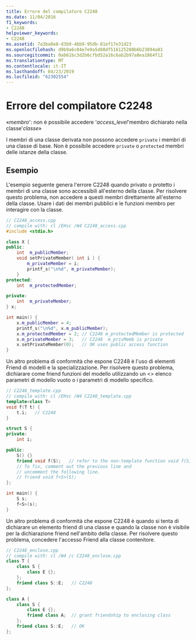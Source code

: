 ```yaml
---
title: Errore del compilatore C2248
ms.date: 11/04/2016
f1_keywords:
- C2248
helpviewer_keywords:
- C2248
ms.assetid: 7a3ba0e8-d3b9-4bb9-95db-81ef17e31d23
ms.openlocfilehash: d9b9a6c04e7e9a5d88df516125280b6b23894a01
ms.sourcegitcommit: 0ab61bc3d2b6cfbd52a16c6ab2b97a8ea1864f12
ms.translationtype: MT
ms.contentlocale: it-IT
ms.lasthandoff: 04/23/2019
ms.locfileid: "62302554"
---
```

# <a name="compiler-error-c2248"></a>Errore del compilatore C2248

«*membro*': non è possibile accedere '*access_level*'membro dichiarato nella classe'*classe*»

I membri di una classe derivata non possono accedere `private` i membri di una classe di base. Non è possibile accedere `private` o `protected` membri delle istanze della classe.

## <a name="example"></a>Esempio

L'esempio seguente genera l'errore C2248 quando privato o protetto i membri di una classe sono accessibili all'esterno della classe. Per risolvere questo problema, non accedere a questi membri direttamente all'esterno della classe. Usare i dati dei membri pubblici e le funzioni membro per interagire con la classe.

```cpp
// C2248_access.cpp
// compile with: cl /EHsc /W4 C2248_access.cpp
#include <stdio.h>

class X {
public:
    int  m_publicMember;
    void setPrivateMember( int i ) {
        m_privateMember = i;
        printf_s("\n%d", m_privateMember);
    }
protected:
    int  m_protectedMember;

private:
    int  m_privateMember;
} x;

int main() {
    x.m_publicMember = 4;
    printf_s("\n%d", x.m_publicMember);
    x.m_protectedMember = 2; // C2248 m_protectedMember is protected
    x.m_privateMember = 3;   // C2248  m_privMemb is private
    x.setPrivateMember(0);   // OK uses public access function
}
```

Un altro problema di conformità che espone C2248 è l'uso di elementi Friend di modelli e la specializzazione. Per risolvere questo problema, dichiarare come friend funzioni del modello utilizzando un <> elenco parametri di modello vuoto o i parametri di modello specifico.

```cpp
// C2248_template.cpp
// compile with: cl /EHsc /W4 C2248_template.cpp
template<class T>
void f(T t) {
    t.i;   // C2248
}

struct S {
private:
    int i;

public:
    S() {}
    friend void f(S);   // refer to the non-template function void f(S)
    // To fix, comment out the previous line and
    // uncomment the following line.
    // friend void f<S>(S);
};

int main() {
    S s;
    f<S>(s);
}
```

Un altro problema di conformità che espone C2248 è quando si tenta di dichiarare un elemento friend di una classe e quando la classe non è visibile per la dichiarazione friend nell'ambito della classe. Per risolvere questo problema, concedere l'accesso Friend alla classe contenitore.

```cpp
// C2248_enclose.cpp
// compile with: cl /W4 /c C2248_enclose.cpp
class T {
    class S {
        class E {};
    };
    friend class S::E;   // C2248
};

class A {
    class S {
        class E {};
        friend class A;  // grant friendship to enclosing class
    };
    friend class S::E;   // OK
};
```